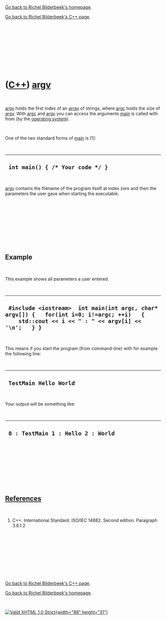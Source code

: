 [Go back to Richel Bilderbeek's homepage](index.htm).

[Go back to Richel Bilderbeek's C++ page](Cpp.htm).

 

 

 

 

 

([C++](Cpp.htm)) [argv](CppArgv.htm)
====================================

 

[argv](CppArgv.htm) holds the first index of an [array](CppArray.htm) of
strings, where [argc](CppArgc.htm) holds the size of
[argv](CppArgv.htm). With [argc](CppArgc.htm) and [argv](CppArgv.htm)
you can access the arguments [main](CppMain.htm) is called with from (by
the [operating system](CppOs.htm)).

 

One of the two standard forms of [main](CppMain.htm) is \[1\]:

 

  -----------------------------------
  ` int main() { /* Your code */ }`
  -----------------------------------

 

[argv](CppArgv.htm) contains the filename of the program itself at index
zero and then the parameters the user gave when starting the executable.

 

 

 

 

 

Example
-------

 

This example shows all parameters a user entered.

 

  ---------------------------------------------------------------------------------------------------------------------------------------------------
  ` #include <iostream>  int main(int argc, char* argv[]) {   for(int i=0; i!=argc; ++i)   {     std::cout << i << " : " << argv[i] << '\n';   } }`
  ---------------------------------------------------------------------------------------------------------------------------------------------------

 

This means if you start the program (from command-line) with for example
the following line:

 

  -------------------------
  ` TestMain Hello World`
  -------------------------

 

Your output will be something like:

 

  -------------------------------------
  ` 0 : TestMain 1 : Hello 2 : World`
  -------------------------------------

 

 

 

 

 

[References](CppReferences.htm)
-------------------------------

 

1.  C++. International Standard. ISO/IEC 14882. Second edition.
    Paragraph 3.6.1.2

 

 

 

 

 

[Go back to Richel Bilderbeek's C++ page](Cpp.htm).

[Go back to Richel Bilderbeek's homepage](index.htm).

 

[![Valid XHTML 1.0 Strict](valid-xhtml10.png){width="88"
height="31"}](http://validator.w3.org/check?uri=referer)
